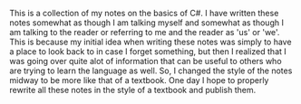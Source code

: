 This is a collection of my notes on the basics of C#. I have written these notes somewhat as though I am talking myself and somewhat as though I am talking to the reader or referring to me and the reader as 'us' or 'we'. This is because my initial idea when writing these notes was simply to have a place to look back to in case I forget something, but then I realized that I was going over quite alot of information that can be useful to others who are trying to learn the language as well. So, I changed the style of the notes midway to be more like that of a textbook. One day I hope to properly rewrite all these notes in the style of a textbook and publish them.
